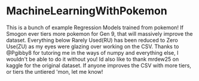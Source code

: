 # MachineLearningWithPokemon
This is a bunch of example Regression Models trained from pokemon! If Smogon ever tiers more pokemon for Gen 9, that will massively improve the dataset. Everything below Rarely Used(RU) has been reduced to Zero Use(ZU) as my eyes were glazing over working on the CSV. Thanks to @Pgibby8 for tutoring me in the ways of numpy and everything else, I wouldn't be able to do it without you! Id also like to thank mrdew25 on kaggle for the original dataset.
If anyone improves the CSV with more tiers, or tiers the untiered 'mon, let me know!
